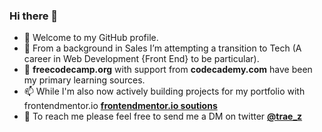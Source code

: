 ### Hi there 👋

- 🔭 Welcome to my GitHub profile.  
- 🌱 From a background in Sales I’m attempting a transition to Tech (A career in Web Development {Front End} to be particular).  
- 👯 **freecodecamp.org** with support from **codecademy.com** have been my primary learning sources.  
- 📫 While I'm also now actively building projects for my portfolio with frontendmentor.io [**frontendmentor.io soutions**](https://github.com/stars/traez/lists/frontendmentor-io-html-and-css)  
- 💬 To reach me please feel free to send me a DM on twitter [**@trae_z**](https://twitter.com/trae_z) 

<!--
**traez/traez** is a ✨ _special_ ✨ repository because its `README.md` (this file) appears on your GitHub profile.

Here are some ideas to get you started:

- 🔭 I’m 
- 🌱 I’m currently learning ...
- 👯 I’m looking to collaborate on ...
- 🤔 I’m looking for help with ...
- 💬 Ask me about ...
- 📫 How to reach me: ...
- 😄 Pronouns: ...
- ⚡ Fun fact: ...
-->
